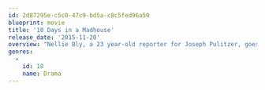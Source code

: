```yaml
---
id: 2d87295e-c5c0-47c9-bd5a-c8c5fed96a50
blueprint: movie
title: '10 Days in a Madhouse'
release_date: '2015-11-20'
overview: "Nellie Bly, a 23 year-old reporter for Joseph Pulitzer, goes undercover in the notorious Blackwell's Island women's insane asylum in order to expose corruption, abuse and murder."
genres:
  -
    id: 18
    name: Drama
---
```

